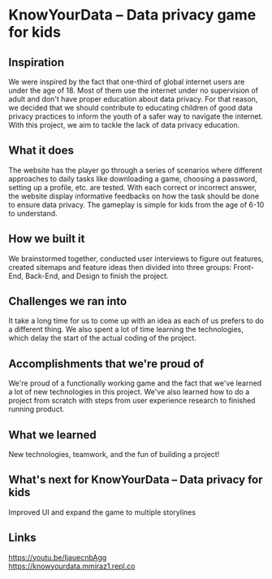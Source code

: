 # KnowYourData – Data privacy game for kids
## Inspiration
We were inspired by the fact that one-third of global internet users are under the age of 18. Most of them use the internet under no supervision of adult and don't have proper education about data privacy. For that reason, we decided that we should contribute to educating children of good data privacy practices to inform the youth of a safer way to navigate the internet. With this project, we aim to tackle the lack of data privacy education. 

## What it does
The website has the player go through a series of scenarios where different approaches to daily tasks like downloading a game, choosing a password, setting up a profile, etc. are tested. With each correct or incorrect answer, the website display informative feedbacks on how the task should be done to ensure data privacy. The gameplay is simple for kids from the age of 6-10 to understand. 

## How we built it
We brainstormed together, conducted user interviews to figure out features, created sitemaps and feature ideas then divided into three groups: Front-End, Back-End, and Design to finish the project. 

## Challenges we ran into
It take a long time for us to come up with an idea as each of us prefers to do a different thing. We also spent a lot of time learning the technologies, which delay the start of the actual coding of the project.

## Accomplishments that we're proud of
We're proud of a functionally working game and the fact that we've learned a lot of new technologies in this project. We've also learned how to do a project from scratch with steps from user experience research to finished running product.

## What we learned
New technologies, teamwork, and the fun of building a project!

## What's next for KnowYourData – Data privacy for kids
Improved UI and expand the game to multiple storylines 

## Links
https://youtu.be/IjauecnbAgg \
https://knowyourdata.mmiraz1.repl.co
